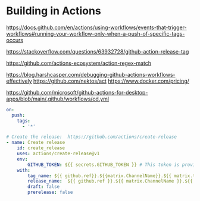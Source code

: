 # Building in Actions

https://docs.github.com/en/actions/using-workflows/events-that-trigger-workflows#running-your-workflow-only-when-a-push-of-specific-tags-occurs

https://stackoverflow.com/questions/63932728/github-action-release-tag

https://github.com/actions-ecosystem/action-regex-match

https://blog.harshcasper.com/debugging-github-actions-workflows-effectively
https://github.com/nektos/act
https://www.docker.com/pricing/

https://github.com/microsoft/github-actions-for-desktop-apps/blob/main/.github/workflows/cd.yml

``` yaml
on:
  push:
    tags:
      - '*'
```

``` yaml
# Create the release:  https://github.com/actions/create-release
- name: Create release
    id: create_release
    uses: actions/create-release@v1
    env:
        GITHUB_TOKEN: ${{ secrets.GITHUB_TOKEN }} # This token is provided by Actions, you do not need to create your own token
    with:
        tag_name: ${{ github.ref}}.${{matrix.ChannelName}}.${{ matrix.targetplatform }}
        release_name:  ${{ github.ref }}.${{ matrix.ChannelName }}.${{ matrix.targetplatform }}
        draft: false
        prerelease: false
```